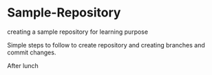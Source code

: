 # Sample-Repository
creating a sample repository for learning purpose

Simple steps to follow to create repository and creating branches and commit changes.

After lunch
